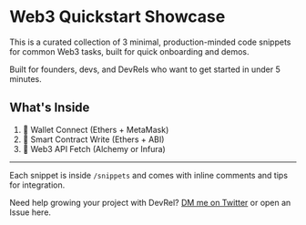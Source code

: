 # Web3 Quickstart Showcase

This is a curated collection of 3 minimal, production-minded code snippets for common Web3 tasks, built for quick onboarding and demos.

Built for founders, devs, and DevRels who want to get started in under 5 minutes.

## What's Inside

1. 🔌 Wallet Connect (Ethers + MetaMask)
2. 📝 Smart Contract Write (Ethers + ABI)
3. 📡 Web3 API Fetch (Alchemy or Infura)

---

Each snippet is inside `/snippets` and comes with inline comments and tips for integration.

Need help growing your project with DevRel? [DM me on Twitter](https://x.com/MrMuyiwa_) or open an Issue here.
